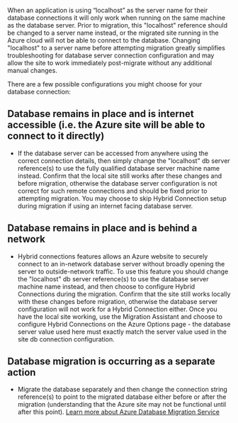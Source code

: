 When an application is using “localhost” as the server name for their database connections it will only work when running on the same machine as the database server. Prior to migration, this "localhost" reference should be changed to a server name instead, or the migrated site running in the Azure cloud will not be able to connect to the database. Changing "localhost" to a server name before attempting migration greatly simplifies troubleshooting for database server connection configuration and may allow the site to work immediately post-migrate without any additional manual changes.
 
There are a few possible configurations you might choose for your database connection:
## Database remains in place and is internet accessible (i.e. the Azure site will be able to connect to it directly)
* If the database server can be accessed from anywhere using the correct connection details, then simply change the "localhost" db server reference(s) to use the fully qualified database server machine name instead. Confirm that the local site still works after these changes and before migration, otherwise the database server configuration is not correct for such remote connections and should be fixed prior to attempting migration. You may choose to skip Hybrid Connection setup during migration if using an internet facing database server.
## Database remains in place and is behind a network
* Hybrid connections features allows an Azure website to securely connect to an in-network database server without broadly opening the server to outside-network traffic. To use this feature you should change the "localhost" db server reference(s) to use the database server machine name instead, and then choose to configure Hybrid Connections during the migration. Confirm that the site still works locally with these changes before migration, otherwise the database server configuration will not work for a Hybrid Connection either. Once you have the local site working, use the Migration Assistant and choose to configure Hybrid Connections on the Azure Options page - the database server value used here must exactly match the server value used in the site db connection configuration.
## Database migration is occurring as a separate action
* Migrate the database separately and then change the connection string reference(s) to point to the migrated database either before or after the migration (understanding that the Azure site may not be functional until after this point). [Learn more about Azure Database Migration Service](https://azure.microsoft.com/en-us/services/database-migration/)
